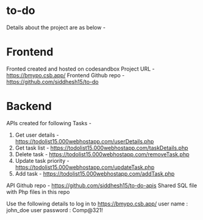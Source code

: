# to-do

Details about the project are as below -
# Frontend 
Fronted created and hosted on codesandbox
Project URL - https://bmypo.csb.app/
Frontend Github repo - https://github.com/siddhesh15/to-do

# Backend 
APIs created for following Tasks -
1) Get user details - https://todolist15.000webhostapp.com/userDetails.php
2) Get task list - https://todolist15.000webhostapp.com/taskDetails.php
3) Delete task - https://todolist15.000webhostapp.com/removeTask.php
4) Update task priority - https://todolist15.000webhostapp.com/updateTask.php
5) Add task - https://todolist15.000webhostapp.com/addTask.php

API Github repo - https://github.com/siddhesh15/to-do-apis
Shared SQL file with Php files in this repo

Use the following details to log in to https://bmypo.csb.app/
user name : john_doe
user password : Comp@321!
